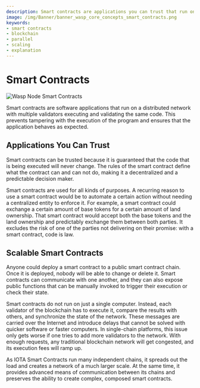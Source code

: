 ```yaml
---
description: Smart contracts are applications you can trust that run on a distributed network with multiple validators all executing and validating the same code.
image: /img/Banner/banner_wasp_core_concepts_smart_contracts.png
keywords:
- smart contracts
- blockchain
- parallel
- scaling
- explanation
---
```

# Smart Contracts

![Wasp Node Smart Contracts](/img/Banner/banner_wasp_core_concepts_smart_contracts.png)

Smart contracts are software applications that run on a distributed network with multiple validators executing and validating the same code. This prevents tampering with the execution of the program and ensures that the application behaves as expected. 

## Applications You Can Trust

Smart contracts can be trusted because it is guaranteed that the code that is being executed will never change.
The rules of the smart contract define what the contract can and can not do, making it a decentralized and a predictable decision maker.

Smart contracts are used for all kinds of purposes.
A recurring reason to use a smart contract would be to automate a certain action without needing a centralized entity to enforce it.
For example, a smart contract could exchange a certain amount of base tokens for a certain amount of land ownership.
That smart contract would accept both the base tokens and the land ownership and predictably exchange them between both parties.
It excludes the risk of one of the parties not delivering on their promise: with a smart contract, code is law.

## Scalable Smart Contracts

Anyone could deploy a smart contract to a public smart contract chain.
Once it is deployed, nobody will be able to change or delete it.
Smart contracts can communicate with one another, and they can also expose public functions that can be manually invoked to trigger their execution or check their state.

Smart contracts do not run on just a single computer.
Instead, each validator of the blockchain has to execute it, compare the results with others, and synchronize the state of the network.
These messages are carried over the Internet and introduce delays that cannot be solved with quicker software or faster computers.
In single-chain platforms, this issue only gets worse if one tries to add more validators to the network.
With enough requests, any traditional blockchain network will get congested, and its execution fees will ramp up.

As IOTA Smart Contracts run many independent chains, it spreads out the load and creates a network of a much larger scale. At the same time, it provides advanced means of communication between its chains and preserves the ability to create complex, composed smart contracts.
